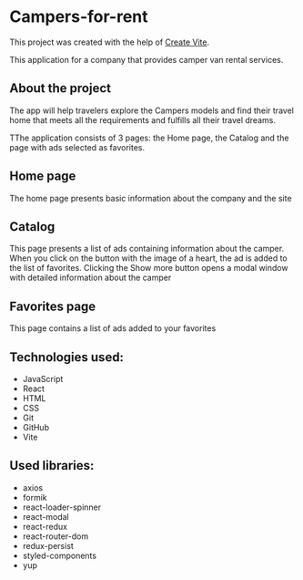 # Campers-for-rent

This project was created with the help of [Create Vite](https://vitejs.dev/).

This application for a company that provides camper van rental services.

## About the project

The app will help travelers explore the Campers models and find their travel
home that meets all the requirements and fulfills all their travel dreams.

TThe application consists of 3 pages: the Home page, the Catalog and the page
with ads selected as favorites.

## Home page

The home page presents basic information about the company and the site

## Catalog

This page presents a list of ads containing information about the camper. When
you click on the button with the image of a heart, the ad is added to the list
of favorites. Clicking the Show more button opens a modal window with detailed
information about the camper

## Favorites page

This page contains a list of ads added to your favorites

## Technologies used:

- JavaScript
- React
- HTML
- CSS
- Git
- GitHub
- Vite

## Used libraries:

- axios
- formik
- react-loader-spinner
- react-modal
- react-redux
- react-router-dom
- redux-persist
- styled-components
- yup
